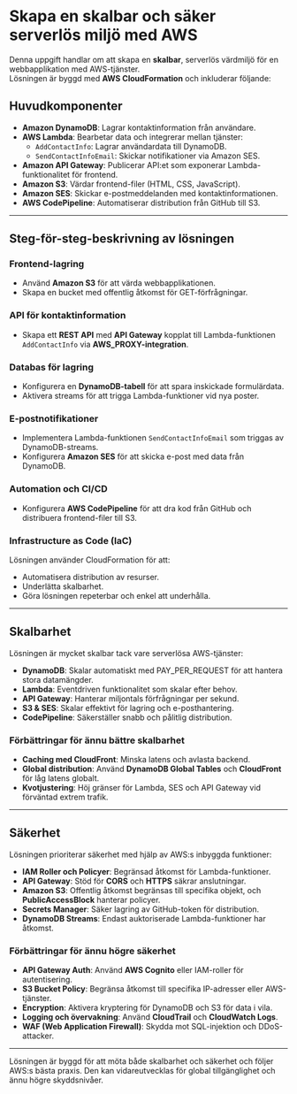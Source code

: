 # Skapa en skalbar och säker serverlös miljö med AWS

Denna uppgift handlar om att skapa en **skalbar**, serverlös värdmiljö för en webbapplikation med AWS-tjänster.  
Lösningen är byggd med **AWS CloudFormation** och inkluderar följande:

## **Huvudkomponenter**
- **Amazon DynamoDB**: Lagrar kontaktinformation från användare.
- **AWS Lambda**: Bearbetar data och integrerar mellan tjänster:
  - `AddContactInfo`: Lagrar användardata till DynamoDB.
  - `SendContactInfoEmail`: Skickar notifikationer via Amazon SES.
- **Amazon API Gateway**: Publicerar API:et som exponerar Lambda-funktionalitet för frontend.
- **Amazon S3**: Värdar frontend-filer (HTML, CSS, JavaScript).
- **Amazon SES**: Skickar e-postmeddelanden med kontaktinformationen.
- **AWS CodePipeline**: Automatiserar distribution från GitHub till S3.

---

## **Steg-för-steg-beskrivning av lösningen**
### **Frontend-lagring**
- Använd **Amazon S3** för att värda webbapplikationen.
- Skapa en bucket med offentlig åtkomst för GET-förfrågningar.

### **API för kontaktinformation**
- Skapa ett **REST API** med **API Gateway** kopplat till Lambda-funktionen `AddContactInfo` via **AWS_PROXY-integration**.

### **Databas för lagring**
- Konfigurera en **DynamoDB-tabell** för att spara inskickade formulärdata.
- Aktivera streams för att trigga Lambda-funktioner vid nya poster.

### **E-postnotifikationer**
- Implementera Lambda-funktionen `SendContactInfoEmail` som triggas av DynamoDB-streams.
- Konfigurera **Amazon SES** för att skicka e-post med data från DynamoDB.

### **Automation och CI/CD**
- Konfigurera **AWS CodePipeline** för att dra kod från GitHub och distribuera frontend-filer till S3.

### **Infrastructure as Code (IaC)**
Lösningen använder CloudFormation för att:  
- Automatisera distribution av resurser.  
- Underlätta skalbarhet.  
- Göra lösningen repeterbar och enkel att underhålla.  

---

## **Skalbarhet**
Lösningen är mycket skalbar tack vare serverlösa AWS-tjänster:  
- **DynamoDB**: Skalar automatiskt med PAY_PER_REQUEST för att hantera stora datamängder.  
- **Lambda**: Eventdriven funktionalitet som skalar efter behov.  
- **API Gateway**: Hanterar miljontals förfrågningar per sekund.  
- **S3 & SES**: Skalar effektivt för lagring och e-posthantering.  
- **CodePipeline**: Säkerställer snabb och pålitlig distribution.  

### **Förbättringar för ännu bättre skalbarhet**
- **Caching med CloudFront**: Minska latens och avlasta backend.  
- **Global distribution**: Använd **DynamoDB Global Tables** och **CloudFront** för låg latens globalt.  
- **Kvotjustering**: Höj gränser för Lambda, SES och API Gateway vid förväntad extrem trafik.  

---

## **Säkerhet**
Lösningen prioriterar säkerhet med hjälp av AWS:s inbyggda funktioner:  
- **IAM Roller och Policyer**: Begränsad åtkomst för Lambda-funktioner.  
- **API Gateway**: Stöd för **CORS** och **HTTPS** säkrar anslutningar.  
- **Amazon S3**: Offentlig åtkomst begränsas till specifika objekt, och **PublicAccessBlock** hanterar policyer.  
- **Secrets Manager**: Säker lagring av GitHub-token för distribution.  
- **DynamoDB Streams**: Endast auktoriserade Lambda-funktioner har åtkomst.  

### **Förbättringar för ännu högre säkerhet**
- **API Gateway Auth**: Använd **AWS Cognito** eller IAM-roller för autentisering.  
- **S3 Bucket Policy**: Begränsa åtkomst till specifika IP-adresser eller AWS-tjänster.  
- **Encryption**: Aktivera kryptering för DynamoDB och S3 för data i vila.  
- **Logging och övervakning**: Använd **CloudTrail** och **CloudWatch Logs**.  
- **WAF (Web Application Firewall)**: Skydda mot SQL-injektion och DDoS-attacker.  

---

Lösningen är byggd för att möta både skalbarhet och säkerhet och följer AWS:s bästa praxis. Den kan vidareutvecklas för global tillgänglighet och ännu högre skyddsnivåer.
